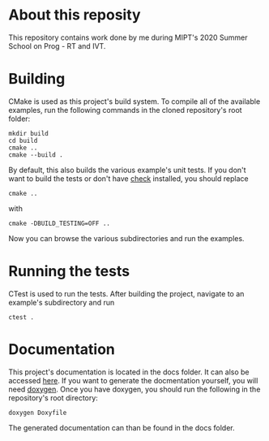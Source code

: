 # About this reposity

This repository contains work done by me during MIPT's 2020 Summer School on Prog - RT and IVT.

# Building

CMake is used as this project's build system. To compile all of the available examples, 
run the following commands in the cloned repository's root folder:

```
mkdir build
cd build
cmake ..
cmake --build .
```

By default, this also builds the various example's unit tests. If you don't want to build the tests
or don't have [check](https://libcheck.github.io/check) installed, you should replace

```
cmake ..
```
with 
```
cmake -DBUILD_TESTING=OFF ..
```

Now you can browse the various subdirectories and run the examples.

# Running the tests

CTest is used to run the tests. After building the project, navigate to an example's subdirectory
and run

```
ctest .
```

# Documentation

This project's documentation is located in the docs folder. It can also be accessed [here](https://attractadore.github.io/DedLeto2020).
If you want to generate the docmentation yourself, you will need [doxygen](https://www.doxygen.nl). Once you have doxygen, you
should run the following in the repository's root directory:

```
doxygen Doxyfile
```

The generated documentation can than be found in the docs folder.


